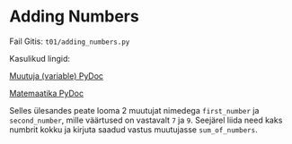 # Adding Numbers

Fail Gitis: `t01/adding_numbers.py`

Kasulikud lingid:

[Muutuja (variable) PyDoc](https://ained.ttu.ee/pydoc/variable.html "variable")

[Matemaatika PyDoc](https://ained.ttu.ee/pydoc/math.html "math")

Selles ülesandes peate looma 2 muutujat nimedega `first_number` ja `second_number`, 
mille väärtused on vastavalt `7` ja `9`. Seejärel liida need kaks numbrit kokku 
ja kirjuta saadud vastus muutujasse `sum_of_numbers`.
